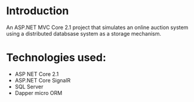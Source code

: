 # Introduction 
An ASP.NET MVC Core 2.1 project that simulates an online auction system using a distributed databsase system as a storage mechanism.

# Technologies used:
-	ASP NET Core 2.1
-	ASP.NET Core SignalR
-	SQL Server
- Dapper micro ORM
